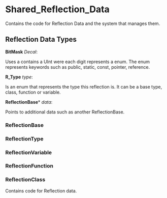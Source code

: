 
# Shared_Reflection_Data
Contains the code for Reflection Data and the system that manages them.

## Reflection Data Types
**BitMask** _Decal_: 

Uses a contains a UInt were each digit represents a enum. The enum represents keywords such as public, static, const, pointer, reference.

**R_Type** _type_:    

Is an enum that represents the type this reflection is. It can be a base type, class, function or variable.

**ReflectionBase*** _data_:    

Points to additional data such as another ReflectionBase.

### ReflectionBase

### ReflectionType

### ReflectionVariable

### ReflectionFunction

### ReflectionClass

Contains code for Reflection data.
